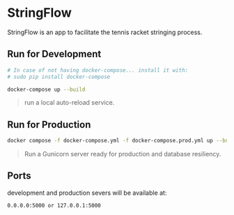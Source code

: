 # StringFlow

StringFlow is an app to facilitate the tennis racket stringing process.

## Run for Development
```bash
# In case of not having docker-compose... install it with:
# sudo pip install docker-compose

docker-compose up --build
```

> run a local auto-reload service.

## Run for Production
```bash
docker compose -f docker-compose.yml -f docker-compose.prod.yml up --build
```
> Run a Gunicorn server ready for production and database resiliency.

## Ports
development and production severs will be available at:
```bash
0.0.0.0:5000 or 127.0.0.1:5000
```